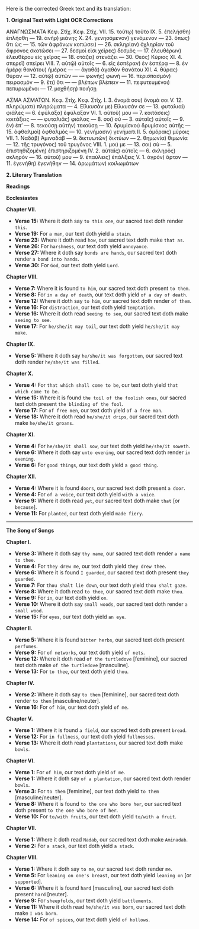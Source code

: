Here is the corrected Greek text and its translation:

**1. Original Text with Light OCR Corrections**

ΑΝΑΓΝΩΣΜΑΤΑ
Κεφ. Στίχ.                     Κεφ. Στίχ.
VII. 15. τούτῳ) τοῦτο             IX. 5. ἐπελήσθη) ἐπλήσθη
— 19. ἀνὴρ) μιάνης             X. 24. γενησόμενον) γενόμενον
— 23. ὅπως) ὅτι ὡς             — 15. τῶν ἀφρόνων κοπώσει)
— 26. σκληρίαν) ὀχληρίαν              τοῦ ἄφρονος σκοτώσει
— 27. δεσμοί εἰσι χεῖρες) δεσμὸς          — 17. ἐλευθέρων) ἐλευθέρου
    εἰς χεῖρας             — 18. στάζει) στενάζει
— 30. Θεὸς) Κύριος             XI. 4. σπερεῖ) σπείρει
VIII. 7. αὐτῷ) αὐτοῖς             — 6. εἰς ἑσπέραν) ἐν ἑσπέρᾳ
— 8. ἐν ἡμέρᾳ θανάτου) ἡμέρας          — — ἀγαθά) ἀγαθόν
    θανάτου             XII. 4. θύρας) θύραν
— 12. αὐτῷ) αὐτῶν             — — φωνῆς) φωνῆ
— 16. περισπασμὸν) πειρασμὸν           — 9. ἔτι) ὅτι
— — βλέπων βλέπειν             — 11. πεφυτευμένοι) πεπυρωμένοι
— 17. μοχθήσῃ) ποιήσῃ

ΑΣΜΑ ΑΣΜΑΤΩΝ.
Κεφ. Στίχ.                     Κεφ. Στίχ.
I. 3. ὄνομά σου) ὄνομά σοι             V. 12. πληρώματι) πληρώματα
— 4. Εἵλκυσάν με) Εἵλκυσάν σε           — 13. φυταλιαί) φιάλες
— 6. ἐφύλαξα) ἐφύλαξαν             VI. 1. αὐτοῦ) μου
— 7. κοιτάσεις) κοιτάξεις             — — φυταλιᾶς) φιάλας
— 8. σοι) σὺ                 — 3. αὐταῖς) αὐτοῖς
— 9. ἐν) ἐπ’                 — 8. τεκούσῃ αὐτὴν) τεκούσῃ
— 10. δρυμίσκοι) δρυμίσκος             αὐτῆς
— 15. ὀφθαλμοὶ) ὀφθαλμός             — 10. γενήμασιν) γενήματι
II. 5. ἀμόραις) μύροις             VII. 1. Ναδάβ) Ἀμιναδάβ
— 9. δικτυωτῶν) δικτύων             — 2. θημωνία) θιμωνία
— 12. τῆς τρυγόνος) τοῦ τρυγόνος          VIII. 1. μοι) με
— 13. σοι) σὺ                 — 5. ἐπιστηθιζομένη) ἐπιστηριζομένη
IV. 2. αὐταῖς) αὐτοῖς             — 6. σκληρὸς) σκληρόν
— 16. αὐτοῦ) μου             — 9. ἐπαύλεις) ἐπάλξεις
V. 1. ἀγρόν) ἄρτον             — 11. ἐγενήθη) ἐγενήθην
                             — 14. ἀρωμάτων) κοιλωμάτων

**2. Literary Translation**

**Readings**

**Ecclesiastes**

**Chapter VII.**
*   **Verse 15:** Where it doth say `to this one`, our sacred text doth render `this`.
*   **Verse 19:** For `a man`, our text doth yield `a stain`.
*   **Verse 23:** Where it doth read `how`, our sacred text doth make `that as`.
*   **Verse 26:** For `harshness`, our text doth yield `annoyance`.
*   **Verse 27:** Where it doth say `bonds are hands`, our sacred text doth render `a bond into hands`.
*   **Verse 30:** For `God`, our text doth yield `Lord`.

**Chapter VIII.**
*   **Verse 7:** Where it is found `to him`, our sacred text doth present `to them`.
*   **Verse 8:** For `in a day of death`, our text doth yield `of a day of death`.
*   **Verse 12:** Where it doth say `to him`, our sacred text doth render `of them`.
*   **Verse 16:** For `distraction`, our text doth yield `temptation`.
*   **Verse 16:** Where it doth read `seeing to see`, our sacred text doth make `seeing to see`.
*   **Verse 17:** For `he/she/it may toil`, our text doth yield `he/she/it may make`.

**Chapter IX.**
*   **Verse 5:** Where it doth say `he/she/it was forgotten`, our sacred text doth render `he/she/it was filled`.

**Chapter X.**
*   **Verse 4:** For `that which shall come to be`, our text doth yield `that which came to be`.
*   **Verse 15:** Where it is found `the toil of the foolish ones`, our sacred text doth present `the blinding of the fool`.
*   **Verse 17:** For `of free men`, our text doth yield `of a free man`.
*   **Verse 18:** Where it doth read `he/she/it drips`, our sacred text doth make `he/she/it groans`.

**Chapter XI.**
*   **Verse 4:** For `he/she/it shall sow`, our text doth yield `he/she/it soweth`.
*   **Verse 6:** Where it doth say `unto evening`, our sacred text doth render `in evening`.
*   **Verse 6:** For `good things`, our text doth yield `a good thing`.

**Chapter XII.**
*   **Verse 4:** Where it is found `doors`, our sacred text doth present `a door`.
*   **Verse 4:** For `of a voice`, our text doth yield `with a voice`.
*   **Verse 9:** Where it doth read `yet`, our sacred text doth make `that` [or `because`].
*   **Verse 11:** For `planted`, our text doth yield `made fiery`.

---

**The Song of Songs**

**Chapter I.**
*   **Verse 3:** Where it doth say `thy name`, our sacred text doth render `a name to thee`.
*   **Verse 4:** For `they drew me`, our text doth yield `they drew thee`.
*   **Verse 6:** Where it is found `I guarded`, our sacred text doth present `they guarded`.
*   **Verse 7:** For `thou shalt lie down`, our text doth yield `thou shalt gaze`.
*   **Verse 8:** Where it doth read `to thee`, our sacred text doth make `thou`.
*   **Verse 9:** For `in`, our text doth yield `on`.
*   **Verse 10:** Where it doth say `small woods`, our sacred text doth render `a small wood`.
*   **Verse 15:** For `eyes`, our text doth yield `an eye`.

**Chapter II.**
*   **Verse 5:** Where it is found `bitter herbs`, our sacred text doth present `perfumes`.
*   **Verse 9:** For `of networks`, our text doth yield `of nets`.
*   **Verse 12:** Where it doth read `of the turtledove` [feminine], our sacred text doth make `of the turtledove` [masculine].
*   **Verse 13:** For `to thee`, our text doth yield `thou`.

**Chapter IV.**
*   **Verse 2:** Where it doth say `to them` [feminine], our sacred text doth render `to them` [masculine/neuter].
*   **Verse 16:** For `of him`, our text doth yield `of me`.

**Chapter V.**
*   **Verse 1:** Where it is found `a field`, our sacred text doth present `bread`.
*   **Verse 12:** For `in fullness`, our text doth yield `fullnesses`.
*   **Verse 13:** Where it doth read `plantations`, our sacred text doth make `bowls`.

**Chapter VI.**
*   **Verse 1:** For `of him`, our text doth yield `of me`.
*   **Verse 1:** Where it doth say `of a plantation`, our sacred text doth render `bowls`.
*   **Verse 3:** For `to them` [feminine], our text doth yield `to them` [masculine/neuter].
*   **Verse 8:** Where it is found `to the one who bore her`, our sacred text doth present `to the one who bore of her`.
*   **Verse 10:** For `to/with fruits`, our text doth yield `to/with a fruit`.

**Chapter VII.**
*   **Verse 1:** Where it doth read `Nadab`, our sacred text doth make `Aminadab`.
*   **Verse 2:** For `a stack`, our text doth yield `a stack`.

**Chapter VIII.**
*   **Verse 1:** Where it doth say `to me`, our sacred text doth render `me`.
*   **Verse 5:** For `leaning on one's breast`, our text doth yield `leaning on` [or `supported`].
*   **Verse 6:** Where it is found `hard` [masculine], our sacred text doth present `hard` [neuter].
*   **Verse 9:** For `sheepfolds`, our text doth yield `battlements`.
*   **Verse 11:** Where it doth read `he/she/it was born`, our sacred text doth make `I was born`.
*   **Verse 14:** For `of spices`, our text doth yield `of hollows`.